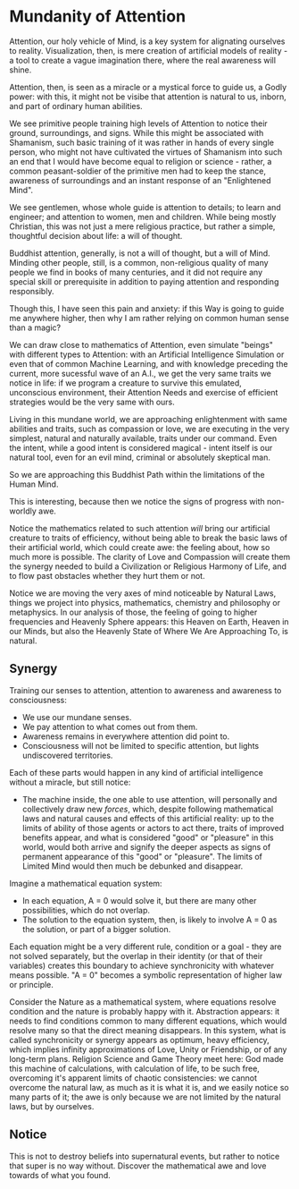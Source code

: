 # Mundanity of Attention

Attention, our holy vehicle of Mind, is a key system for alignating ourselves to reality. Visualization, then, is mere creation of artificial models of reality - a tool to create a vague imagination there, where the real awareness will shine.

Attention, then, is seen as a miracle or a mystical force to guide us, a Godly power: with this, it might not be visibe that attention is natural to us, inborn, and part of ordinary human abilities.

We see primitive people training high levels of Attention to notice their ground, surroundings, and signs. While this might be associated with Shamanism, such basic training of it was rather in hands of every single person, who might not have cultivated the virtues of Shamanism into such an end that I would have become equal to religion or science - rather, a common peasant-soldier of the primitive men had to keep the stance, awareness of surroundings and an instant response of an "Enlightened Mind".

We see gentlemen, whose whole guide is attention to details; to learn and engineer; and attention to women, men and children. While being mostly Christian, this was not just a mere religious practice, but rather a simple, thoughtful decision about life: a will of thought.

Buddhist attention, generally, is not a will of thought, but a will of Mind. Minding other people, still, is a common, non-religious quality of many people we find in books of many centuries, and it did not require any special skill or prerequisite in addition to paying attention and responding responsibly.

Though this, I have seen this pain and anxiety: if this Way is going to guide me anywhere higher, then why I am rather relying on common human sense than a magic?

We can draw close to mathematics of Attention, even simulate "beings" with different types to Attention: with an Artificial Intelligence Simulation or even that of common Machine Learning, and with knowledge preceding the current, more sucessful wave of an A.I., we get the very same traits we notice in life: if we program a creature to survive this emulated, unconscious environment, their Attention Needs and exercise of efficient strategies would be the very same with ours.

Living in this mundane world, we are approaching enlightenment with same abilities and traits, such as compassion or love, we are executing in the very simplest, natural and naturally available, traits under our command. Even the intent, while a good intent is considered magical - intent itself is our natural tool, even for an evil mind, criminal or absolutely skeptical man.

So we are approaching this Buddhist Path within the limitations of the Human Mind.

This is interesting, because then we notice the signs of progress with non-worldly awe.

Notice the mathematics related to such attention *will* bring our artificial creature to traits of efficiency, without being able to break the basic laws of their artificial world, which could create awe: the feeling about, how so much more is possible. The clarity of Love and Compassion will create them the synergy needed to build a Civilization or Religious Harmony of Life, and to flow past obstacles whether they hurt them or not.

Notice we are moving the very axes of mind noticeable by Natural Laws, things we project into physics, mathematics, chemistry and philosophy or metaphysics. In our analysis of those, the feeling of going to higher frequencies and Heavenly Sphere appears: this Heaven on Earth, Heaven in our Minds, but also the Heavenly State of Where We Are Approaching To, is natural.

## Synergy

Training our senses to attention, attention to awareness and awareness to consciousness:
- We use our mundane senses.
- We pay attention to what comes out from them.
- Awareness remains in everywhere attention did point to.
- Consciousness will not be limited to specific attention, but lights undiscovered territories.

Each of these parts would happen in any kind of artificial intelligence without a miracle, but still notice:
- The machine inside, the one able to use attention, will personally and collectively draw new *forces*, which, despite following mathematical laws and natural causes and effects of this artificial reality: up to the limits of ability of those agents or actors to act there, traits of improved benefits appear, and what is considered "good" or "pleasure" in this world, would both arrive and signify the deeper aspects as signs of permanent appearance of this "good" or "pleasure". The limits of Limited Mind would then much be debunked and disappear.

Imagine a mathematical equation system:
- In each equation, A = 0 would solve it, but there are many other possibilities, which do not overlap.
- The solution to the equation system, then, is likely to involve A = 0 as the solution, or part of a bigger solution.

Each equation might be a very different rule, condition or a goal - they are not solved separately, but the overlap in their identity (or that of their variables) creates this boundary to achieve synchronicity with whatever means possible. "A = 0" becomes a symbolic representation of higher law or principle.

Consider the Nature as a mathematical system, where equations resolve condition and the nature is probably happy with it. Abstraction appears: it needs to find conditions common to many different equations, which would resolve many so that the direct meaning disappears. In this system, what is called synchronicity or synergy appears as optimum, heavy efficiency, which implies infinity approximations of Love, Unity or Friendship, or of any long-term plans. Religion Science and Game Theory meet here: God made this machine of calculations, with calculation of life, to be such free, overcoming it's apparent limits of chaotic consistencies: we cannot overcome the natural law, as much as it is what it is, and we easily notice so many parts of it; the awe is only because we are not limited by the natural laws, but by ourselves.

## Notice

This is not to destroy beliefs into supernatural events, but rather to notice that super is no way without. Discover the mathematical awe and love towards of what you found.
